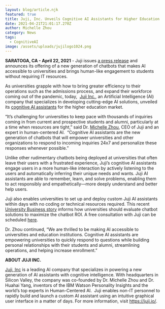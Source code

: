 ```yaml
---
layout: blog/article.njk
featured: true
title: Juji, Inc. Unveils Cognitive AI Assistants for Higher Education
date: 2021-04-21T21:01:17.270Z
author: Michelle Zhou
category: News
tags:
  - CognitiveAI
image: /assets/uploads/jujilogo1024.png
---
```

**SARATOGA, CA - April 22, 2021** - Juji issues [a press release](https://www.businesswire.com/news/home/20210422005122/en/Juji-Inc.-Unveils-Cognitive-AI-Assistants-for-Higher-Education) and announces its offering of a new generation of chatbots that makes AI accessible to universities and brings human-like engagement to students without requiring IT resources. 

As universities grapple with how to bring greater efficiency to their operations such as the admissions process, and expand their workforce coming out of the pandemic, today,  [Juji Inc.](https://juji.io/), an Artificial Intelligence (AI) company that specializes in developing cutting-edge AI solutions, unveiled its [cognitive AI assistants](https://youtu.be/rE0bEAh57wk) for the higher education market. 

“It’s challenging for universities to keep pace with thousands of inquiries coming in from current and prospective students and alumni, particularly at a time when resources are tight,” said Dr. [Michelle Zhou](https://www.acm.org/articles/people-of-acm/2021/michelle-zhou), CEO of Juji and an expert in human-centered AI.  “Cognitive AI assistants are the new generation of chatbots that will empower universities and other organizations to respond to incoming inquiries 24x7 and personalize these responses whenever possible.”

Unlike other rudimentary chatbots being deployed at universities that often leave their users with a frustrated experience, Juji’s cognitive AI assistants engage users in a more human-like interaction by actively listening to the users and automatically inferring their unique needs and wants. Juji AI assistants are able to remember, learn, and solve problems, enabling them to act responsibly and empathetically—more deeply understand and better help users.

Juji also enables universities to set up and deploy custom Juji AI assistants within days with no coding or technical resources required. This recent [University Business story](https://universitybusiness.com/4-must-haves-universities-use-chatbot-ai-artificial-intelligence/) informs how universities should evaluate chatbot solutions to maximize the chatbot ROI. A free consultation with Juji can be scheduled [here](https://calendly.com/jujiconsult/consultation?month=2021-03). 

Dr. Zhou continued, “We are thrilled to be making AI accessible to universities and education institutions. Cognitive AI assistants are empowering universities to quickly respond to questions while building personal relationships with their students and alumni, streamlining operations, and helping increase enrollment.” 

**ABOUT JUJI INC.**

[Juji, Inc](https://juji.io/) is a leading AI company that specializes in powering a new generation of AI assistants with cognitive intelligence. With headquarters in Silicon Valley, the company was co-founded by Dr. Michelle Zhou and Dr. Huahai Yang, inventors of the IBM Watson Personality Insights and the world’s top experts in Human-Centered AI.  Juji enables non-IT personnel to rapidly build and launch a custom AI assistant using an intuitive graphical user interface in a matter of days. For more information, visit https://juji.io/.